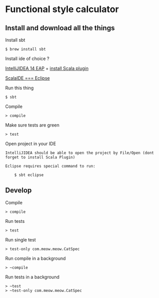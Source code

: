 # Functional style calculator

## Install and download all the things

Install sbt

	$ brew install sbt

Install ide of choice ?

[IntelliJIDEA 14 EAP](http://confluence.jetbrains.com/display/IDEADEV/IDEA+14+EAP) + [install Scala plugin](http://confluence.jetbrains.com/display/SCA/Getting+Started+with+IntelliJ+IDEA+Scala+Plugin)

[ScalaIDE === Eclipse](http://scala-ide.org/)

Run this thing

	$ sbt

Compile

	> compile

Make sure tests are green

	> test

Open project in your IDE

	IntelliJIDEA should be able to open the project by File/Open (dont forget to install Scala Plugin)

	Eclipse requires special command to run:

		$ sbt eclipse

## Develop

Compile

	> compile

Run tests

	> test

Run single test

	> test-only com.meow.meow.CatSpec

Run compile in a background

	> ~compile

Run tests in a background

	> ~test
	> ~test-only com.meow.meow.CatSpec

	
